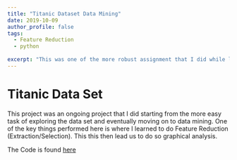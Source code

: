```yaml
---
title: "Titanic Dataset Data Mining"
date: 2019-10-09
author_profile: false
tags: 
  - Feature Reduction
  - python
  
excerpt: "This was one of the more robust assignment that I did while learning Data Mining."
---
```


# Titanic Data Set

This project was an ongoing project that I did starting from the more easy task of exploring the data set and eventually moving on to data mining. One of the key things performed here is where I learned to do Feature Reduction (Extraction/Selection). This this then lead us to do so graphical analysis.

The Code is found [here](https://github.com/jcaston91/Titanic_Dataset_Data_Mining)
